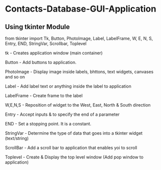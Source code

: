 # Contacts-Database-GUI-Application

<h2>Using tkinter Module</h2>

from tkinter import Tk, Button, PhotoImage, Label, LabelFrame, W, E, N, S, Entry, END, StringVar, Scrollbar, Toplevel

tk - Creates application window (main container)

Button - Add buttons to application.

PhotoImage - Display image inside labels, bhttons, text widgets, canvases and so on

Label - Add label text or anything inside the label to application

LabelFrame - Create frame to the label

W,E,N,S - Reposition of widget to the West, East, North & South direction

Entry - Accept inputs & to specify the end of a parameter

END - Set a stopping point. It is a constant.

StringVar - Determine the type of data that goes into a tkinter widget (text/string)

ScrollBar - Add a scroll bar to application that enables yoi to scroll

Toplevel - Create & Display the top level window (Add pop window to application)
